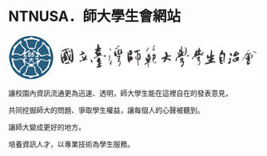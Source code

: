<h1>NTNUSA．師大學生會網站</h1>
<img src="IMG/head.png">

讓校園內資訊流通更為迅速、透明，師大學生能在這裡自在的發表意見，<br />
	
共同挖掘師大的問題、爭取學生權益，讓每個人的心聲被聽到。<br />

讓師大變成更好的地方。<br />
	
培養資訊人才，以專業技術為學生服務。<br />